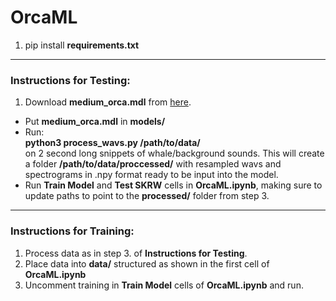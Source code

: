 # OrcaML
1. pip install  **requirements.txt**
---

### Instructions for Testing:
1. Download **medium_orca.mdl** from [here](https://drive.google.com/drive/folders/1UOMcRVwGfyUZWrBFnGzRqcPcuS2vXbxi?usp=sharing).
- Put **medium_orca.mdl** in **models/**
- Run:  
**python3 process_wavs.py /path/to/data/**  
on 2 second long snippets of whale/background sounds. This will create a folder **/path/to/data/proccessed/** with resampled wavs and spectrograms in .npy format ready to be input into the model.
- Run **Train Model** and **Test SKRW** cells in **OrcaML.ipynb**, making sure to update paths to point to the **processed/** folder from step 3.
---

### Instructions for Training:
1. Process data as in step 3. of **Instructions for Testing**.
2. Place data into **data/** structured as shown in the first cell of **OrcaML.ipynb**
3. Uncomment training in **Train Model** cells of **OrcaML.ipynb** and run.
